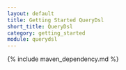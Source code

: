 ```yaml
---
layout: default
title: Getting Started QueryDsl
short_title: QueryDsl
category: getting_started
module: querydsl
---
```


{% include maven_dependency.md %}
